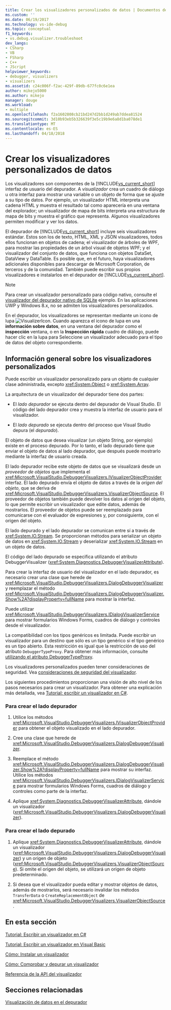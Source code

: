 ```yaml
---
title: Crear los visualizadores personalizados de datos | Documentos de Microsoft
ms.custom: ''
ms.date: 06/19/2017
ms.technology: vs-ide-debug
ms.topic: conceptual
f1_keywords:
- vs.debug.visualizer.troubleshoot
dev_langs:
- CSharp
- VB
- FSharp
- C++
- JScript
helpviewer_keywords:
- debugger, visualizers
- visualizers
ms.assetid: c24c006f-f2ac-429f-89db-677fc0c6e1ea
author: mikejo5000
ms.author: mikejo
manager: douge
ms.workload:
- multiple
ms.openlocfilehash: f2a1602808cb21bd247d2bb1d249ab7ddea81524
ms.sourcegitcommit: 3d10b93eb5b326639f3e5c19b9e6a8d1ba078de1
ms.translationtype: MT
ms.contentlocale: es-ES
ms.lasthandoff: 04/18/2018
---
```

# <a name="create-custom-visualizers-of-data"></a>Crear los visualizadores personalizados de datos
 Los visualizadores son componentes de la [!INCLUDE[vs_current_short](../code-quality/includes/vs_current_short_md.md)] interfaz de usuario del depurador. A *visualizador* crea un cuadro de diálogo u otra interfaz para mostrar una variable o un objeto de forma que se ajuste a su tipo de datos. Por ejemplo, un visualizador HTML interpreta una cadena HTML y muestra el resultado tal como aparecería en una ventana del explorador; un visualizador de mapa de bits interpreta una estructura de mapa de bits y muestra el gráfico que representa. Algunos visualizadores permiten modificar y ver los datos.

 El depurador de [!INCLUDE[vs_current_short](../code-quality/includes/vs_current_short_md.md)] incluye seis visualizadores estándar. Estos son los de texto, HTML, XML y JSON visualizadores, todos ellos funcionan en objetos de cadena; el visualizador de árboles de WPF, para mostrar las propiedades de un árbol visual de objetos WPF; y el visualizador del conjunto de datos, que funciona con objetos DataSet, DataView y DataTable. Es posible que, en el futuro, haya visualizadores adicionales disponibles para descargar de Microsoft Corporation, de terceros y de la comunidad. También puede escribir sus propios visualizadores e instalarlos en el depurador de [!INCLUDE[vs_current_short](../code-quality/includes/vs_current_short_md.md)].

 > [!NOTE]
 > Para crear un visualizador personalizado para código nativo, consulte el [visualizador del depurador nativo de SQLite](https://github.com/Microsoft/VSSDK-Extensibility-Samples/tree/master/SqliteVisualizer) ejemplo. En las aplicaciones UWP y Windows 8.x, no se admiten los visualizadores personalizados.

 En el depurador, los visualizadores se representan mediante un icono de lupa ![VisualizerIcon](../debugger/media/dbg-tips-visualizer-icon.png "icono visualizador"). Cuando aparezca el icono de lupa en una **información sobre datos**, en una ventana del depurador como el **inspección** ventana, o en la **Inspección rápida** cuadro de diálogo, puede hacer clic en la lupa para Seleccione un visualizador adecuado para el tipo de datos del objeto correspondiente.

## <a name="overview-of-custom-visualizers"></a>Información general sobre los visualizadores personalizados

Puede escribir un visualizador personalizado para un objeto de cualquier clase administrada, excepto <xref:System.Object> o <xref:System.Array>.  
  
 La arquitectura de un visualizador del depurador tiene dos partes:  
  
-   El *lado depurador* se ejecuta dentro del depurador de Visual Studio. El código del lado depurador crea y muestra la interfaz de usuario para el visualizador.  
  
-   El *lado depurado* se ejecuta dentro del proceso que Visual Studio depura (el *depurado*).  
  
 El objeto de datos que desea visualizar (un objeto String, por ejemplo) existe en el proceso depurado. Por lo tanto, el lado depurado tiene que enviar el objeto de datos al lado depurador, que después puede mostrarlo mediante la interfaz de usuario creada.  
  
 El lado depurador recibe este objeto de datos que se visualizará desde un *proveedor de objetos* que implementa el <xref:Microsoft.VisualStudio.DebuggerVisualizers.IVisualizerObjectProvider> interfaz. El lado depurado envía el objeto de datos a través de la *origen del objeto*, que se deriva de <xref:Microsoft.VisualStudio.DebuggerVisualizers.VisualizerObjectSource>. El proveedor de objetos también puede devolver los datos al origen del objeto, lo que permite escribir un visualizador que edite datos, además de mostrarlos. El proveedor de objetos puede ser reemplazado para comunicarse con el evaluador de expresiones y, por consiguiente, con el origen del objeto.  
  
 El lado depurado y el lado depurador se comunican entre sí a través de <xref:System.IO.Stream>. Se proporcionan métodos para serializar un objeto de datos en <xref:System.IO.Stream> y deserializar <xref:System.IO.Stream> en un objeto de datos.  
  
 El código del lado depurado se especifica utilizando el atributo DebuggerVisualizer (<xref:System.Diagnostics.DebuggerVisualizerAttribute>).  
  
 Para crear la interfaz de usuario del visualizador en el lado depurador, es necesario crear una clase que herede de <xref:Microsoft.VisualStudio.DebuggerVisualizers.DialogDebuggerVisualizer> y reemplazar el método <xref:Microsoft.VisualStudio.DebuggerVisualizers.DialogDebuggerVisualizer.Show%2A?displayProperty=fullName> para mostrar la interfaz.  
  
 Puede utilizar <xref:Microsoft.VisualStudio.DebuggerVisualizers.IDialogVisualizerService> para mostrar formularios Windows Forms, cuadros de diálogo y controles desde el visualizador.  
  
 La compatibilidad con los tipos genéricos es limitada. Puede escribir un visualizador para un destino que sólo es un tipo genérico si el tipo genérico es un tipo abierto. Esta restricción es igual que la restricción de uso del atributo `DebuggerTypeProxy`. Para obtener más información, consulte [utilizando el atributo DebuggerTypeProxy](../debugger/using-debuggertypeproxy-attribute.md).  
  
 Los visualizadores personalizados pueden tener consideraciones de seguridad. Vea [consideraciones de seguridad del visualizador](../debugger/visualizer-security-considerations.md).  
  
 Los siguientes procedimientos proporcionan una visión de alto nivel de los pasos necesarios para crear un visualizador. Para obtener una explicación más detallada, vea [Tutorial: escribir un visualizador en C#](../debugger/walkthrough-writing-a-visualizer-in-csharp.md).  
  
### <a name="to-create-the-debugger-side"></a>Para crear el lado depurador  
  
1.  Utilice los métodos <xref:Microsoft.VisualStudio.DebuggerVisualizers.IVisualizerObjectProvider> para obtener el objeto visualizado en el lado depurador.  
  
2.  Cree una clase que herede de <xref:Microsoft.VisualStudio.DebuggerVisualizers.DialogDebuggerVisualizer>.  
  
3.  Reemplace el método <xref:Microsoft.VisualStudio.DebuggerVisualizers.DialogDebuggerVisualizer.Show%2A?displayProperty=fullName> para mostrar su interfaz. Utilice los métodos <xref:Microsoft.VisualStudio.DebuggerVisualizers.IDialogVisualizerService> para mostrar formularios Windows Forms, cuadros de diálogo y controles como parte de la interfaz.  
  
4.  Aplique <xref:System.Diagnostics.DebuggerVisualizerAttribute>, dándole un visualizador (<xref:Microsoft.VisualStudio.DebuggerVisualizers.DialogDebuggerVisualizer>).  
  
### <a name="to-create-the-debuggee-side"></a>Para crear el lado depurado  
  
1.  Aplique <xref:System.Diagnostics.DebuggerVisualizerAttribute>, dándole un visualizador (<xref:Microsoft.VisualStudio.DebuggerVisualizers.DialogDebuggerVisualizer>) y un origen de objeto (<xref:Microsoft.VisualStudio.DebuggerVisualizers.VisualizerObjectSource>). Si omite el origen del objeto, se utilizará un origen de objeto predeterminado.  
  
2.  Si desea que el visualizador pueda editar y mostrar objetos de datos, además de mostrarlos, será necesario invalidar los métodos `TransferData` o `CreateReplacementObject` de <xref:Microsoft.VisualStudio.DebuggerVisualizers.VisualizerObjectSource>.   
  
## <a name="in-this-section"></a>En esta sección
  
 [Tutorial: Escribir un visualizador en C#](../debugger/walkthrough-writing-a-visualizer-in-csharp.md)  

 [Tutorial: Escribir un visualizador en Visual Basic](../debugger/walkthrough-writing-a-visualizer-in-visual-basic.md)  
  
 [Cómo: Instalar un visualizador](../debugger/how-to-install-a-visualizer.md)  
  
 [Cómo: Comprobar y depurar un visualizador](../debugger/how-to-test-and-debug-a-visualizer.md)  
  
 [Referencia de la API del visualizador](../debugger/visualizer-api-reference.md)  
  
## <a name="related-sections"></a>Secciones relacionadas  
 [Visualización de datos en el depurador](../debugger/viewing-data-in-the-debugger.md)
